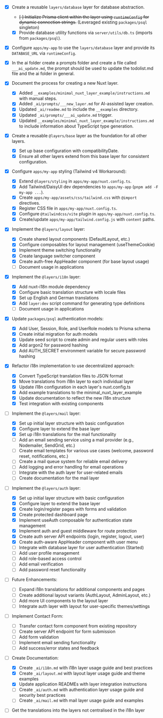 - [x] Create a reusable `layers/database` layer for database abstraction.
  - ~~[ ] Initialize Prisma client within the layer using `runtimeConfig` for dynamic connection strings.~~ (Leveraged existing `packages/psql` singleton)
  - [x] Provide database utility functions via `server/utils/db.ts` (imports from `packages/psql`).
- [x] Configure `apps/my-app` to use the `layers/database` layer and provide its `DATABASE_URL` via `runtimeConfig`.

- [x] In the ai folder create a prompts folder and create a file called `___ai_update.md`, the prompt should be used to update the todolist.md file and the ai folder in general.

- [x] Document the process for creating a new Nuxt layer.

  - [x] Added `__examples/minimal_nuxt_layer_example/instructions.md` with manual steps.
  - [x] Added `_ai/prompts/___new_layer.md` for AI-assisted layer creation.
  - [x] Updated `_ai/readme.md` to include the `__examples` directory.
  - [x] Updated `_ai/prompts/___ai_update.md` trigger.
  - [x] Updated `__examples/minimal_nuxt_layer_example/instructions.md` to include information about TypeScript type generation.

- [x] Create a reusable `@layers/base` layer as the foundation for all other layers.

  - [x] Set up base configuration with compatibilityDate.
  - [x] Ensure all other layers extend from this base layer for consistent configuration.

- [x] Configure `apps/my-app` styling (Tailwind v4 Workaround):

  - [x] Extend `@layers/styling` in `apps/my-app/nuxt.config.ts`.
  - [x] Add Tailwind/DaisyUI dev dependencies to `apps/my-app` (`pnpm add -F my-app ...`).
  - [x] Create `apps/my-app/assets/css/tailwind.css` with `@import` directives.
  - [x] Register CSS file in `apps/my-app/nuxt.config.ts`.
  - [x] Configure `@tailwindcss/vite` plugin in `apps/my-app/nuxt.config.ts`.
  - [x] Create/update `apps/my-app/tailwind.config.js` with `content` paths.

- [x] Implement the `@layers/layout` layer:

  - [x] Create shared layout components (DefaultLayout, etc.)
  - [x] Configure composables for layout management (useThemeCookie)
  - [x] Implement theme switching functionality
  - [x] Create language switcher component
  - [x] Create auth-free AppHeader component (for base layout usage)
  - [ ] Document usage in applications

- [x] Implement the `@layers/i18n` layer:

  - [x] Add nuxt-i18n module dependency
  - [x] Configure basic translation structure with locale files
  - [x] Set up English and German translations
  - [x] Add `layer:dev` script command for generating type definitions
  - [ ] Document usage in applications

- [x] Update `packages/psql` authentication models:

  - [x] Add User, Session, Role, and UserRole models to Prisma schema
  - [x] Create initial migration for auth models
  - [x] Update seed script to create admin and regular users with roles
  - [x] Add argon2 for password hashing
  - [x] Add AUTH_SECRET environment variable for secure password hashing

- [x] Refactor i18n implementation to use decentralized approach:

  - [x] Convert TypeScript translation files to JSON format
  - [x] Move translations from i18n layer to each individual layer
  - [x] Update i18n configuration in each layer's nuxt.config.ts
  - [x] Add example translations to the minimal_nuxt_layer_example
  - [x] Update documentation to reflect the new i18n structure
  - [x] Test integration with existing components

- [ ] Implement the `@layers/mail` layer:

  - [x] Set up initial layer structure with basic configuration
  - [x] Configure layer to extend the base layer
  - [x] Set up i18n translations for the mail functionality
  - [ ] Add an email sending service using a mail provider (e.g., Nodemailer, SendGrid, etc.)
  - [ ] Create email templates for various use cases (welcome, password reset, notifications, etc.)
  - [ ] Create a mail queue system for reliable email delivery
  - [ ] Add logging and error handling for email operations
  - [ ] Integrate with the auth layer for user-related emails
  - [ ] Create documentation for the mail layer

- [ ] Implement the `@layers/auth` layer:

  - [x] Set up initial layer structure with basic configuration
  - [x] Configure layer to extend the base layer
  - [x] Create login/register pages with forms and validation
  - [x] Create protected dashboard page
  - [x] Implement useAuth composable for authentication state management
  - [x] Implement auth and guest middleware for route protection
  - [x] Create auth server API endpoints (login, register, logout, user)
  - [x] Create auth-aware AppHeader component with user menu
  - [ ] Integrate with database layer for user authentication (Started)
  - [ ] Add user profile management
  - [ ] Add role-based access control
  - [ ] Add email verification
  - [ ] Add password reset functionality

- [ ] Future Enhancements:

  - [ ] Expand i18n translations for additional components and pages
  - [ ] Create additional layout variants (AuthLayout, AdminLayout, etc.)
  - [ ] Add more UI components to the layout layer
  - [ ] Integrate auth layer with layout for user-specific themes/settings

- [ ] Implement Contact Form:

  - [ ] Transfer contact form component from existing repository
  - [ ] Create server API endpoint for form submission
  - [ ] Add form validation
  - [ ] Implement email sending functionality
  - [ ] Add success/error states and feedback

- [ ] Create Documentation:

  - [x] Create `_ai/i18n.md` with i18n layer usage guide and best practices
  - [x] Create `_ai/layout.md` with layout layer usage guide and theme examples
  - [x] Update application READMEs with layer integration instructions
  - [ ] Create `_ai/auth.md` with authentication layer usage guide and security best practices
  - [ ] Create `_ai/mail.md` with mail layer usage guide and examples

- [ ] Get the translations into the layers not centralised in the i18n layer
